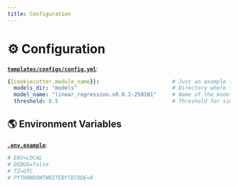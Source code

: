 ```yaml
---
title: Configuration
---
```


# ⚙️ Configuration

[**`templates/configs/config.yml`**](https://github.com/{{cookiecutter.repo_owner}}/{{cookiecutter.repo_name}}/blob/main/templates/configs/config.yml):

```yaml
{{cookiecutter.module_name}}:                       # Just an example to group the configs (Not necessary)
  models_dir: "models"                              # Directory where the models are saved
  model_name: "linear_regression.v0.0.1-250101"     # Name of the model as sub-directory
  threshold: 0.5                                    # Threshold for similarity check
```

## 🌎 Environment Variables

[**`.env.example`**](https://github.com/{{cookiecutter.repo_owner}}/{{cookiecutter.repo_name}}/blob/main/.env.example):

```sh
# ENV=LOCAL
# DEBUG=false
# TZ=UTC
# PYTHONDONTWRITEBYTECODE=0
```
